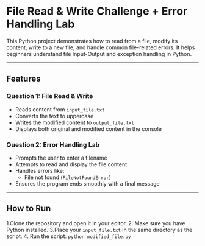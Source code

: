 # File Read & Write Challenge + Error Handling Lab

This Python project demonstrates how to read from a file, modify its content, write to a new file, and handle common file-related errors. It helps beginners understand file Input-Output and exception handling in Python.

---

## Features

### Question 1: File Read & Write
- Reads content from `input_file.txt`
- Converts the text to uppercase
- Writes the modified content to `output_file.txt`
- Displays both original and modified content in the console

### Question 2: Error Handling Lab
- Prompts the user to enter a filename
- Attempts to read and display the file content
- Handles errors like:
  - File not found (`FileNotFoundError`)
- Ensures the program ends smoothly with a final message

---

## How to Run

1.Clone the repository and open it in your editor.
2. Make sure you have Python installed.
3.Place your `input_file.txt` in the same directory as the script.
4. Run the script: `python modified_file.py`

